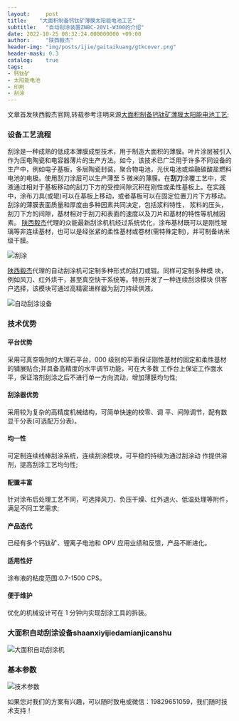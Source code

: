 ```yaml
---
layout:     post
title:    "大面积制备钙钛矿薄膜太阳能电池工艺"
subtitle:   "自动刮涂装置ZNBC-20V1-W300的介绍"
date: 2022-10-25 08:32:24.000000000 +09:00
author:     "陕西毅杰"
header-img: "img/posts/ijie/gaitaikuang/gtkcover.png"
header-mask: 0.3
catalog:    true
tags:
- 钙钛矿
- 太阳能电池
- 印刷
- 刮涂
---
```



文章首发陕西毅杰官网,转载参考注明来源[大面积制备钙钛矿薄膜太阳能电池工艺](http://www.shaanxiyijie.com/data-4-3-78.html);


### 设备工艺流程

刮涂是一种成熟的低成本薄膜成型技术，用于制造大面积的薄膜。叶片涂层被引入作为压电陶瓷和电容器薄片的生产方法。如今，该技术已广泛用于许多不同设备的生产中，例如电子基板，多层陶瓷封装，聚合物电池，光伏电池或熔融碳酸盐燃料电池的电极。使用刮刀涂层可以生产薄至 5 微米的薄膜。在**刮刀**涂覆工艺中，浆液通过相对于基板移动的刮刀下方的受控间隙沉积在刚性或柔性基板上。在实践中，涂布刀具(或辊)可以在基板上移动，或者基板可以在固定位置刀片下方移动。刮涂的薄膜表面质量和厚度由多种因素共同决定，包括浆料特性， 浆料的压头，刮刀下方的间隙，基材相对于刮刀和表面的速度以及刀片和基材的特性等机械因素。
[陕西毅杰](http://www.shaanxiyijie.com)代理的众能最新刮涂机机经过系统优化，涂布基材既可以是刚性玻璃等非连续基材，也可以是经张紧的柔性基材或卷材(需特殊定制)，并可制备纳米级干膜。

![刮涂](https://yizibi.github.io/img/posts/ijie/gaitaikuang/shanxiyijieguatu.png)

[陕西毅杰](http://www.shaanxiyijie.com)代理的自动刮涂机可定制多种形式的刮刀或辊。同样可定制多种模 块，例如风刀、红外烘干，甚至真空快干系统等。特别开发了一种连续刮涂模块 供客户选择，该模块可通过高精密进样器为刮刀持续供液。

![自动刮涂设备](https://yizibi.github.io/img/posts/ijie/gaitaikuang/shanxiyijieguatuauto.png)

### 技术优势

#### 平台优势
  采用可真空吸附的大理石平台，000 级别的平面保证刚性基材的固定和柔性基材的铺展贴合;并具备高精度的水平调节功能，可在大多数 工作台上保证工作面水平，保证溶剂刮涂之后不进行单一方向流动，增加薄膜均匀性;
#### 刮涂器优势
采用较为复杂的高精度机械结构，可简单快速的校零、调 平、间隙调节，配有数显千分表(可选配万分表)。
#### 均一性
可定制连续线棒刮涂系统，连续刮涂模块，可平稳的持续为通过刮涂动 作提供溶剂，提高刮涂工艺均匀性;
#### 配置丰富
针对涂布后处理工艺不同，可选择风刀、负压干燥、红外退火、低温处理等附件，满足不同工艺需求;
#### 产品迭代
已经有多个钙钛矿、锂离子电池和 OPV 应用业绩和反馈，产品不断进化。
#### 适用性好
涂布液的粘度范围:0.7-1500 CPS。
#### 便于维护
优化的机械设计可在 1 分钟内实现刮涂工具的拆装。

### 大面积自动刮涂设备shaanxiyijiedamianjicanshu

![大面积自动刮涂机](https://yizibi.github.io/img/posts/ijie/gaitaikuang/shaanxiyijiedamianji.png)

### 基本参数
![技术参数](https://yizibi.github.io/img/posts/ijie/gaitaikuang/shaanxiyijiedamianjicanshu.png)

如果您对我们的方案有兴趣，可以随时致电或微信：19829651059，我们随时技术支持！